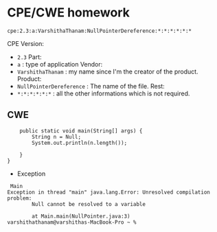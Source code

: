 
# CPE/CWE homework

`` cpe:2.3:a:VarshithaThanam:NullPointerDereference:*:*:*:*:*:* ``

CPE Version:
  - ``2.3``
Part:
  - ``a`` : type of application
Vendor:
  - ``VarshithaThanam`` : my name since I'm the creator of the product.
Product:
  - ``NullPointerDereference`` : The name of the file.
Rest:
  - ``*:*:*:*:*:*`` : all the other informations which is not required.

## CWE
```public class Main {
    public static void main(String[] args) {
        String n = Null;
        System.out.println(n.length());

    }
}

```
- Exception 

```
 Main 
Exception in thread "main" java.lang.Error: Unresolved compilation problem: 
        Null cannot be resolved to a variable

        at Main.main(NullPointer.java:3)
varshithathanam@varshithas-MacBook-Pro ~ %

```



